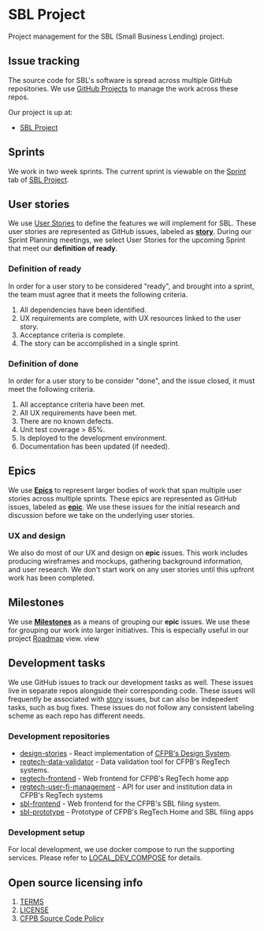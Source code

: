 # SBL Project

Project management for the SBL (Small Business Lending) project.

## Issue tracking

The source code for SBL's software is spread across multiple
GitHub repositories. We use
[GitHub Projects](https://docs.github.com/en/issues/planning-and-tracking-with-projects/learning-about-projects/about-projects)
to manage the work across these repos.

Our project is up at:
- [SBL Project](https://github.com/orgs/cfpb/projects/21)

## Sprints

We work in two week sprints. The current sprint is viewable on the
[Sprint](https://github.com/orgs/cfpb/projects/21/views/2) tab of
[SBL Project](https://github.com/orgs/cfpb/projects/21).

## User stories

We use [User Stories](https://www.atlassian.com/agile/project-management/user-stories)
to define the features we will implement for SBL.
These user stories are represented as GitHub issues, labeled as
[**story**](https://github.com/cfpb/sbl-project/issues?q=is%3Aopen+is%3Aissue+label%3Astory). During our Sprint Planning meetings, we 
select User Stories for the upcoming Sprint that meet our
**definition of ready**.

### Definition of ready

In order for a user story to be considered "ready", and brought into
a sprint, the team must agree that it meets the following criteria.

1. All dependencies have been identified.
1. UX requirements are complete, with UX resources linked to the user story.
1. Acceptance criteria is complete.
1. The story can be accomplished in a single sprint.

### Definition of done

In order for a user story to be consider "done", and the issue closed,
it must meet the following criteria.

1. All acceptance criteria have been met.
1. All UX requirements have been met.
1. There are no known defects.
1. Unit test coverage > 85%.
1. Is deployed to the development environment.
1. Documentation has been updated (if needed).

## Epics

We use [**Epics**](https://www.atlassian.com/agile/project-management/epics)
to represent larger bodies of work that span multiple user stories across
multiple sprints. These epics are represented as GitHub issues, labeled as
[**epic**](https://github.com/cfpb/sbl-project/issues?q=is%3Aopen+is%3Aissue+epic). We use these issues for the initial research and
discussion before we take on the underlying user stories.

### UX and design

We also do most of our UX and design on **epic** issues. This work includes
producing wireframes and mockups, gathering background information, and
user research. We don't start work on any user stories until this upfront
work has been completed.


## Milestones

We use [**Milestones**](https://github.com/cfpb/sbl-project/milestones)
as a means of grouping our **epic** issues. We use these for grouping
our work into larger initiatives. This is especially useful in our project
[Roadmap](https://github.com/orgs/cfpb/projects/21/views/3) view.
view


## Development tasks

We use GitHub issues to track our development tasks as well. These
issues live in separate repos alongside their corresponding code.
These issues will frequently be associated with [story](#user-stories) 
issues, but can also be indepedent tasks, such as bug fixes. These
issues do not follow any consistent labeling scheme as each repo
has different needs.

### Development repositories

- [design-stories](https://github.com/cfpb/design-stories) - React implementation of [CFPB's Design System](https://cfpb.github.io/design-system/).
- [regtech-data-validator](https://github.com/cfpb/regtech-data-validator) - Data validation tool for CFPB's RegTech systems.
- [regtech-frontend]() - Web frontend for CFPB's RegTech home app
- [regtech-user-fi-management](https://github.com/cfpb/regtech-user-fi-management) - API for user and institution data in CFPB's RegTech systems
- [sbl-frontend](https://github.com/cfpb/sbl-frontend/) - Web frontend for the CFPB's SBL filing system.
- [sbl-prototype](https://github.com/cfpb/sbl-prototype) - Prototype of CFPB's RegTech Home and SBL filing apps

### Development setup

For local development, we use docker compose to run the supporting services. Please refer to [LOCAL_DEV_COMPOSE](./LOCAL_DEV_COMPOSE.md) for details.

## Open source licensing info
1. [TERMS](TERMS.md)
2. [LICENSE](LICENSE)
3. [CFPB Source Code Policy](https://github.com/cfpb/source-code-policy/)
